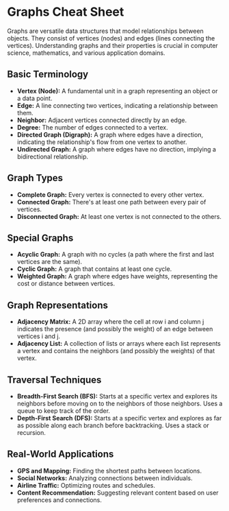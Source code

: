 # Graphs Cheat Sheet

Graphs are versatile data structures that model relationships between objects. They consist of vertices (nodes) and edges (lines connecting the vertices). Understanding graphs and their properties is crucial in computer science, mathematics, and various application domains.

## Basic Terminology

- **Vertex (Node):** A fundamental unit in a graph representing an object or a data point.
- **Edge:** A line connecting two vertices, indicating a relationship between them.
- **Neighbor:** Adjacent vertices connected directly by an edge.
- **Degree:** The number of edges connected to a vertex.
- **Directed Graph (Digraph):** A graph where edges have a direction, indicating the relationship's flow from one vertex to another.
- **Undirected Graph:** A graph where edges have no direction, implying a bidirectional relationship.

## Graph Types

- **Complete Graph:** Every vertex is connected to every other vertex.
- **Connected Graph:** There's at least one path between every pair of vertices.
- **Disconnected Graph:** At least one vertex is not connected to the others.

## Special Graphs

- **Acyclic Graph:** A graph with no cycles (a path where the first and last vertices are the same).
- **Cyclic Graph:** A graph that contains at least one cycle.
- **Weighted Graph:** A graph where edges have weights, representing the cost or distance between vertices.

## Graph Representations

- **Adjacency Matrix:** A 2D array where the cell at row i and column j indicates the presence (and possibly the weight) of an edge between vertices i and j.
- **Adjacency List:** A collection of lists or arrays where each list represents a vertex and contains the neighbors (and possibly the weights) of that vertex.

## Traversal Techniques

- **Breadth-First Search (BFS):** Starts at a specific vertex and explores its neighbors before moving on to the neighbors of those neighbors. Uses a queue to keep track of the order.
- **Depth-First Search (DFS):** Starts at a specific vertex and explores as far as possible along each branch before backtracking. Uses a stack or recursion.

## Real-World Applications

- **GPS and Mapping:** Finding the shortest paths between locations.
- **Social Networks:** Analyzing connections between individuals.
- **Airline Traffic:** Optimizing routes and schedules.
- **Content Recommendation:** Suggesting relevant content based on user preferences and connections.


